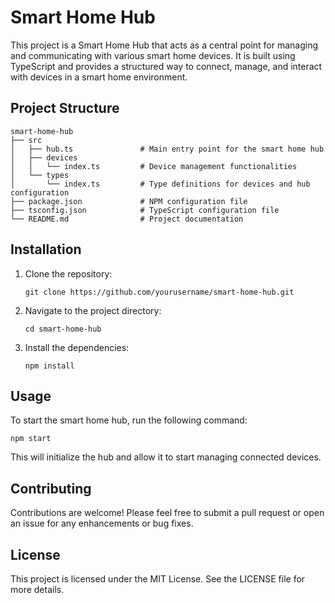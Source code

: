 # Smart Home Hub

This project is a Smart Home Hub that acts as a central point for managing and communicating with various smart home devices. It is built using TypeScript and provides a structured way to connect, manage, and interact with devices in a smart home environment.

## Project Structure

```
smart-home-hub
├── src
│   ├── hub.ts               # Main entry point for the smart home hub
│   ├── devices
│   │   └── index.ts         # Device management functionalities
│   └── types
│       └── index.ts         # Type definitions for devices and hub configuration
├── package.json             # NPM configuration file
├── tsconfig.json            # TypeScript configuration file
└── README.md                # Project documentation
```

## Installation

1. Clone the repository:
   ```
   git clone https://github.com/yourusername/smart-home-hub.git
   ```
2. Navigate to the project directory:
   ```
   cd smart-home-hub
   ```
3. Install the dependencies:
   ```
   npm install
   ```

## Usage

To start the smart home hub, run the following command:
```
npm start
```

This will initialize the hub and allow it to start managing connected devices.

## Contributing

Contributions are welcome! Please feel free to submit a pull request or open an issue for any enhancements or bug fixes.

## License

This project is licensed under the MIT License. See the LICENSE file for more details.